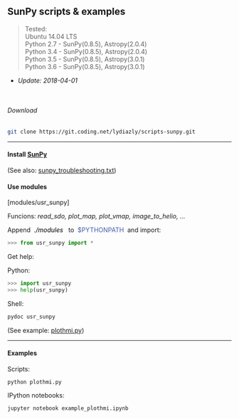 ## SunPy scripts & examples
> Tested:<br />
> Ubuntu 14.04 LTS<br />
> Python 2.7 - SunPy(0.8.5), Astropy(2.0.4)<br />
> Python 3.4 - SunPy(0.8.5), Astropy(2.0.4)<br />
> Python 3.5 - SunPy(0.8.5), Astropy(3.0.1)<br />
> Python 3.6 - SunPy(0.8.5), Astropy(3.0.1)


* *Update: 2018-04-01*

<br />

###### Download

``` sh
git clone https://git.coding.net/lydiazly/scripts-sunpy.git
```

---

#### Install [<u>SunPy</u>](http://sunpy.org)

(See also: [sunpy_troubleshooting.txt](https://coding.net/u/lydiazly/p/scripts-sunpy/git/blob/master/sunpy_troubleshooting.txt))

#### Use modules

[modules/usr_sunpy]

Funcions: *read_sdo, plot_map, plot_vmap, image_to_helio, ...*

Append&nbsp;&nbsp;<span style="color:#000000">*./modules*</span>&nbsp;&nbsp;
to&nbsp;&nbsp;<span style="color:#445eac">$PYTHONPATH</span>&nbsp;&nbsp;and import:

``` python
>>> from usr_sunpy import *
```

Get help:

Python:

``` python
>>> import usr_sunpy
>>> help(usr_sunpy)
```

Shell:

``` sh
pydoc usr_sunpy
```

(See example:
[plothmi.py](https://coding.net/u/lydiazly/p/scripts-sunpy/git/blob/master/plothmi/plothmi.py))

---

#### Examples

Scripts:

    python plothmi.py

IPython notebooks:

    jupyter notebook example_plothmi.ipynb
